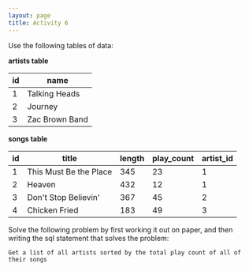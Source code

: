 ```yaml
---
layout: page
title: Activity 6
---
```


Use the following tables of data:

**artists table**

| id | name |
| -- | ---- |
| 1 | Talking Heads |
| 2 | Journey |
| 3 | Zac Brown Band |

**songs table**

| id | title  | length  | play_count  | artist_id |
|---|---|---|---|---|
| 1 | This Must Be the Place | 345 | 23 | 1 |
| 2 | Heaven | 432 | 12 | 1 |
| 3 | Don't Stop Believin' | 367 | 45 | 2 |
| 4 | Chicken Fried | 183 | 49 | 3 |

Solve the following problem by first working it out on paper, and then writing the sql statement that solves the problem:

```
Get a list of all artists sorted by the total play count of all of their songs
```
